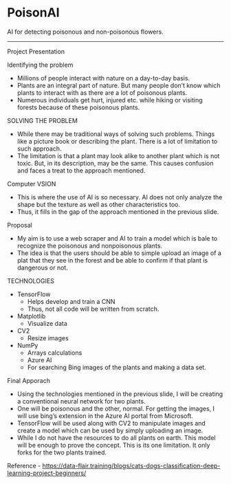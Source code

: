 # PoisonAI
AI for detecting poisonous and non-poisonous flowers. 

************************************************************
Project Presentation

Identifying the problem
- Millions of people interact with nature on a day-to-day basis. 
- Plants are an integral part of nature. But many people don’t know which plants to interact with as there are a lot of poisonous plants. 
- Numerous individuals get hurt, injured etc. while hiking or visiting forests because of these poisonous plants. 

SOLVING THE PROBLEM
- While there may be traditional ways of solving such problems. Things like a picture book or describing the plant. There is a lot of limitation to such approach. 
- The limitation is that a plant may look alike to another plant which is not toxic. But, in its description, may be the same. This causes confusion and faces a treat to the approach mentioned. 

Computer VSION 
- This is where the use of AI is so necessary. AI does not only analyze the shape but the texture as well as other characteristics  too. 
- Thus, it fills in the gap of the approach mentioned in the previous slide. 

Proposal
- My aim is to use a web scraper and AI to train a model which is bale to recognize the poisonous and nonpoisonous plants.
- The idea is that the users should be able to simple upload an image of a plat that they see in the forest and be able to confirm if that plant is dangerous or not. 

TECHNOLOGIES
- TensorFlow
  - Helps develop and train a CNN
  - Thus, not all code will be written from scratch. 
- Matplotlib 
  - Visualize data
- CV2
  - Resize images
- NumPy 
  - Arrays calculations
  - Azure AI 
  - For searching Bing images of the plants and making a data set. 

Final Apporach
- Using the technologies mentioned in the previous slide, I will be creating a conventional neural network for two plants. 
- One will be poisonous and the other, normal. For getting the images, I will use bing’s extension in the Azure AI portal from Microsoft. 
- TensorFlow will be used along with CV2 to manipulate images and create a model which can be used by simply uploading an image.
- While I do not have the resources to do all plants on earth. This model will be enough to prove the concept. This is its one limitation. It only forks for the two plants trained. 

Reference - https://data-flair.training/blogs/cats-dogs-classification-deep-learning-project-beginners/

